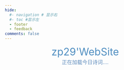 ```yaml
---
hide:
  #- navigation # 显示右
  #- toc #显示左
  - footer
  - feedback
comments: false
---
```


<center>
	<font  color= #518FC1 size=6 class="ml3">zp29'WebSite</font>
</center>

<script src="https://cdnjs.cloudflare.com/ajax/libs/animejs/2.0.2/anime.min.js"></script>

<center>
	<font  color= #608DBD size=3>
		<span id="jinrishici-sentence">正在加载今日诗词....</span>
		<script src="https://sdk.jinrishici.com/v2/browser/jinrishici.js" charset="utf-8"></script>
	</font>
</center>

